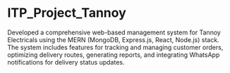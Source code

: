 # ITP_Project_Tannoy
Developed a comprehensive web-based management system for Tannoy Electricals using the MERN (MongoDB, Express.js, React, Node.js) stack. The system includes features for tracking and managing customer orders, optimizing delivery routes, generating reports, and integrating WhatsApp notifications for delivery status updates.

